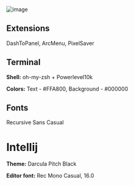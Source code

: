 ![image](https://user-images.githubusercontent.com/63347222/165164391-9c32302f-0859-4eea-b022-fc4c3f4bf25b.png)

## Extensions

DashToPanel, ArcMenu, PixelSaver

## Terminal

**Shell:** oh-my-zsh + Powerlevel10k

**Colors:** Text - #FFA800, Background - #000000

## Fonts

Recursive Sans Casual 

# Intellij

**Theme:** Darcula Pitch Black

**Editor font:** Rec Mono Casual, 16.0




